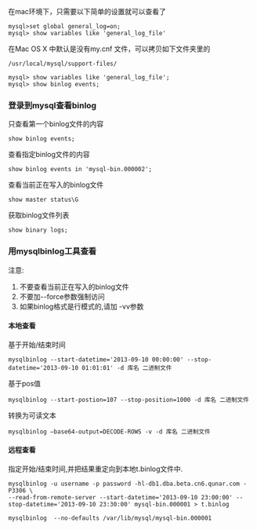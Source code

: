 在mac环境下，只需要以下简单的设置就可以查看了 

```
mysql>set global general_log=on;  
mysql> show variables like 'general_log_file'

```

在Mac OS X 中默认是没有my.cnf 文件，可以拷贝如下文件夹里的

```
/usr/local/mysql/support-files/
```

```
mysql> show variables like 'general_log_file';
mysql> show binlog events;
```
### 登录到mysql查看binlog
只查看第一个binlog文件的内容

```
show binlog events;
```
查看指定binlog文件的内容

```
show binlog events in 'mysql-bin.000002';
```
查看当前正在写入的binlog文件

```
show master status\G
```
获取binlog文件列表

```
show binary logs;
```

### 用mysqlbinlog工具查看
注意:
>
1. 不要查看当前正在写入的binlog文件
2. 不要加--force参数强制访问
3. 如果binlog格式是行模式的,请加 -vv参数

#### 本地查看
基于开始/结束时间

```
mysqlbinlog --start-datetime='2013-09-10 00:00:00' --stop-datetime='2013-09-10 01:01:01' -d 库名 二进制文件
```
基于pos值

```
mysqlbinlog --start-postion=107 --stop-position=1000 -d 库名 二进制文件
```
转换为可读文本

```
mysqlbinlog –base64-output=DECODE-ROWS -v -d 库名 二进制文件
```
#### 远程查看
指定开始/结束时间,并把结果重定向到本地t.binlog文件中.

```
mysqlbinlog -u username -p password -hl-db1.dba.beta.cn6.qunar.com -P3306 \
--read-from-remote-server --start-datetime='2013-09-10 23:00:00' --stop-datetime='2013-09-10 23:30:00' mysql-bin.000001 > t.binlog
```

```
mysqlbinlog  --no-defaults /var/lib/mysql/mysql-bin.000001
```

